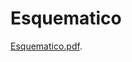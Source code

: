 <h1> Esquematico </h1>
<p>
<a href="https://github.com/OgliariNatan/bolsaDePesquisa/blob/master/Hardware/pcb_universal/Schematic%20Prints.pdf">Esquematico.pdf</a>. <br/> 
</p>
